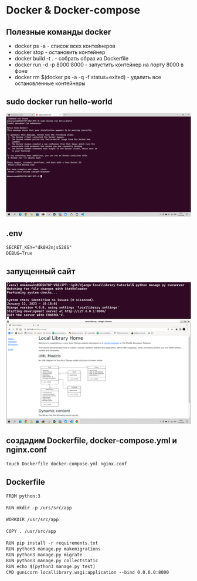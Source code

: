 # Docker & Docker-compose

## Полезные команды docker

- docker ps -a - список всех контейнеров
- docker stop <name> - остановить контейнер
- docker build -t <name> . - собрать образ из Dockerfile
- docker run -d -p 8000:8000 <name> - запустить контейнер на порту 8000 в фоне
- docker rm $(docker ps -a -q -f status=exited) - удалить все остановленные контейнеры

## sudo docker run hello-world
![](hello-world.png)

## .env
```
SECRET_KEY="dk8H2njsS28S"
DEBUG=True
```

## запущенный сайт 
![](site-run.png)  
![](site.png)  

## создадим Dockerfile, docker-compose.yml и nginx.conf
```
touch Dockerfile docker-compose.yml nginx.conf
```

## Dockerfile
```
FROM python:3

RUN mkdir -p /urs/src/app

WORKDIR /usr/src/app

COPY . /usr/src/app

RUN pip install -r requirements.txt
RUN python3 manage.py makemigrations
RUN python3 manage.py migrate
RUN python3 manage.py collectstatic
RUN echo $(python3 manage.py test)
CMD gunicorn locallibrary.wsgi:application --bind 0.0.0.0:8000
```

